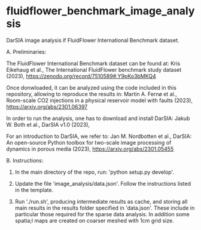 # fluidflower_benchmark_image_analysis
DarSIA image analysis if FluidFlower International Benchmark dataset.


A. Preliminaries:

The FluidFlower International Benchmark dataset can be found at:
Kris Eikehaug et al., The International FluidFlower benchmark study
dataset (2023), https://zenodo.org/record/7510589#.Y9pKo3bMKQ4

Once donwloaded, it can be analyzed using the code included in this
repository, allowing to reproduce the results in:
Martin A. Fernø et al., Room-scale CO2 injections in a physical
reservoir model with faults (2023), https://arxiv.org/abs/2301.06397

In order to run the analysis, one has to download and install
DarSIA:
Jakub W. Both et al., DarSIA v1.0 (2023),

For an introduction to DarSIA, we refer to:
Jan M. Nordbotten et al., DarSIA: An open-source Python toolbox
for two-scale image processing of dynamics in porous media (2023),
https://arxiv.org/abs/2301.05455


B. Instructions:

  1. In the main directory of the repo, run: 'python setup.py develop'.

  2. Update the file 'image_analysis/data.json'. Follow the instructions
  listed in the template.

  3. Run './run.sh', producing intermediate results as cache, and storing
  all main results in the results folder specified in 'data.json'.
  These include in particular those required for the sparse data analysis.
  In addition some spatia;l maps are created on coarser meshed with 1cm 
  grid size.

  

